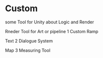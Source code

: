 # Custom
some Tool for Unity about Logic and Render

Rneder Tool for Art or pipeline
1 Custom Ramp

Text
2 Dialogue System

Map
3 Measuring Tool
